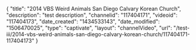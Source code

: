 {
    "title": "2014 VBS Weird Animals San Diego Calvary Korean Church",
    "description": "test description",
    "channelid": "117404171",
    "videoid": "117404173",
    "date_created": "1434533143",
    "date_modified": "1506470025",
    "type": "captivate",
    "layout": "channelVideo",
    "url": "\/test-iii\/2014-vbs-weird-animals-san-diego-calvary-korean-church\/117404171-117404173"
}